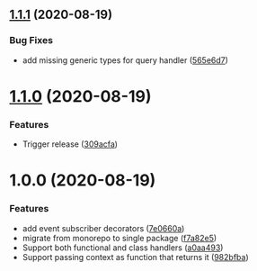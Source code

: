 ## [1.1.1](https://github.com/TheUnderScorer/functional-cqrs/compare/v1.1.0...v1.1.1) (2020-08-19)


### Bug Fixes

* add missing generic types for query handler ([565e6d7](https://github.com/TheUnderScorer/functional-cqrs/commit/565e6d75fc66b19f7e3f1bc386a6de3971533128))

# [1.1.0](https://github.com/TheUnderScorer/functional-cqrs/compare/v1.0.0...v1.1.0) (2020-08-19)


### Features

* Trigger release ([309acfa](https://github.com/TheUnderScorer/functional-cqrs/commit/309acfa28fc11d5cfe97e1facca59f34af27e5be))

# 1.0.0 (2020-08-19)


### Features

* add event subscriber decorators ([7e0660a](https://github.com/TheUnderScorer/functional-cqrs/commit/7e0660a30fae8f07b7be82e7276ad21d454b860c))
* migrate from monorepo to single package ([f7a82e5](https://github.com/TheUnderScorer/functional-cqrs/commit/f7a82e5113262508889023a2c0c31873abfbdba4))
* Support both functional and class handlers ([a0aa493](https://github.com/TheUnderScorer/functional-cqrs/commit/a0aa4932fc1ceb349be300a3c995fd3e5c59bc43))
* Support passing context as function that returns it ([982bfba](https://github.com/TheUnderScorer/functional-cqrs/commit/982bfba751e257804407916da613aa9318db21da))
